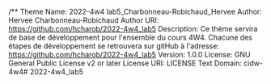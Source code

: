 /**
Theme Name: 2022-4w4 lab5_Charbonneau-Robichaud_Hervee
Author: Hervee Charbonneau-Robichaud
Author URI: https://github.com/hcharob/2022-4w4_lab5
Description: Ce thème servira de base de développement pour l'ensemble du cours 4W4. Chacune des étapes de développement se retrouvera sur gitHub à l'adresse: https://github.com/hcharob/2022-4w4_lab5
Version: 1.0.0
License: GNU General Public License v2 or later
License URI: LICENSE
Text Domain: cidw-4w4# 2022-4w4_lab5
